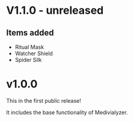 # V1.1.0 - unreleased
## Items added
- Ritual Mask
- Watcher Shield
- Spider Silk

# v1.0.0
This in the first public release!

It includes the base functionality of Medivialyzer.